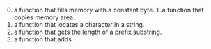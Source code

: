 0. a function that fills memory with a constant byte.
1 .a function that copies memory area.
2. a function that locates a character in a string.
3. a function that gets the length of a prefix substring.
4. a function that adds

